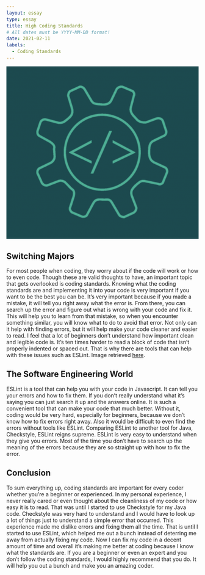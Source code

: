 ```yaml
---
layout: essay
type: essay
title: High Coding Standards
# All dates must be YYYY-MM-DD format!
date: 2021-02-11
labels:
  - Coding Standards
---
```


<img class="ui medium right floated rounded image" src="../images/software.png">

## Switching Majors

For most people when coding, they worry about if the code will work or how to even code. Though these are valid thoughts to have, an important topic that gets overlooked is coding standards. Knowing what the coding standards are and implementing it into your code is very important if you want to be the best you can be. It’s very important because if you made a mistake, it will tell you right away what the error is. From there, you can search up the error and figure out what is wrong with your code and fix it. This will help you to learn from that mistake, so when you encounter something similar, you will know what to do to avoid that error. Not only can it help with finding errors, but it will help make your code cleaner and easier to read. I feel that a lot of beginners don’t understand how important clean and legible code is. It’s ten times harder to read a block of code that isn’t properly indented or spaced out. That is why there are tools that can help with these issues such as ESLint. Image retrieved [here](https://www.microsoft.com/en-us/research/group/research-software-engineering-rise/).

## The Software Engineering World

ESLint is a tool that can help you with your code in Javascript. It can tell you your errors and how to fix them. If you don’t really understand what it’s saying you can just search it up and the answers online. It is such a convenient tool that can make your code that much better. Without it, coding would be very hard, especially for beginners, because we don’t know how to fix errors right away. Also it would be difficult to even find the errors without tools like ESLint. Comparing ESLint to another tool for Java, Checkstyle, ESLint reigns supreme. ESLint is very easy to understand when they give you errors. Most of the time you don’t have to search up the meaning of the errors because they are so straight up with how to fix the error. 

## Conclusion

To sum everything up, coding standards are important for every coder whether you’re a beginner or experienced. In my personal experience, I never really cared or even thought about the cleanliness of my code or how easy it is to read. That was until I started to use Checkstyle for my Java code. Checkstyle was very hard to understand and I would have to look up a lot of things just to understand a simple error that occurred. This experience made me dislike errors and fixing them all the time. That is until I started to use ESLint, which helped me out a bunch instead of deterring me away from actually fixing my code. Now I can fix my code in a decent amount of time and overall it’s making me better at coding because I know what the standards are. If you are a beginner or even an expert and you don’t follow the coding standards, I would highly recommend that you do. It will help you out a bunch and make you an amazing coder.


